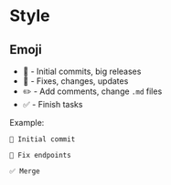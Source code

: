 # Style

## Emoji

- 🚀 - Initial commits, big releases
- 🔨 - Fixes, changes, updates
- ✏️ - Add comments, change `.md` files
- ✅ - Finish tasks

Example: 
```
🚀 Initial commit

🔨 Fix endpoints

✅ Merge
```
